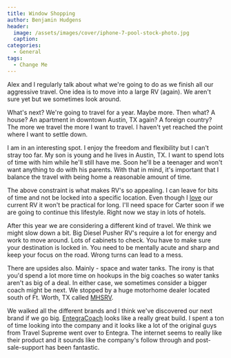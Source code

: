 ```yaml
---
title: Window Shopping
author: Benjamin Hudgens
header:
  image: /assets/images/cover/iphone-7-pool-stock-photo.jpg
  caption:
categories:
  - General
tags:
  - Change Me
---
```


Alex and I regularly talk about what we're going to do as we finish all our aggressive travel.  One idea is to move into a large RV (again).  We aren't sure yet but we sometimes look around.

What's next?  We're going to travel for a year.  Maybe more.  Then what?  A house?  An apartment in downtown Austin, TX again?  A foreign country?  The more we travel the more I want to travel.  I haven't yet reached the point where I want to settle down.  

I am in an interesting spot.  I enjoy the freedom and flexibility but I can't stray too far.  My son is young and he lives in Austin, TX.  I want to spend lots of time with him while he'll still have me.  Soon he'll be a teenager and won't want anything to do with his parents.  With that in mind, it's important that I balance the travel with being home a reasonable amount of time.

The above constraint is what makes RV's so appealing.  I can leave for bits of time and not be locked into a specific location.  Even though I [love](http://chasingsixty.com/vandwelling/rv/Two-Months-In-Pleasure-Way-XLMB-Part-3/) our current RV it won't be practical for long.  I'll need space for Carter soon if we are going to continue this lifestyle.  Right now we stay in lots of hotels.  

After this year we are considering a different kind of travel.  We think we might slow down a bit. Big Diesel Pusher RV's require a lot for energy and work to move around.  Lots of cabinets to check.  You have to make sure your destination is locked in.  You need to be mentally acute and sharp and keep your focus on the road.  Wrong turns can lead to a mess.

There are upsides also.  Mainly - space and water tanks.  The irony is that you'd spend a lot more time on hookups in the big coaches so water tanks aren't as big of a deal.  In either case, we sometimes consider a bigger coach might be next.  We stopped by a huge motorhome dealer located south of Ft. Worth, TX called [MHSRV](http://www.mhsrv.com/).  

We walked all the different brands and I think we've discovered our next brand if we go big.  [EntegraCoach](https://www.entegracoach.com/) looks like a really great build.  I spent a ton of time looking into the company and it looks like a lot of the original guys from Travel Supreme went over to Entegra.  The internet seems to really like their product and it sounds like the company's follow through and post-sale-support has been fantastic.
